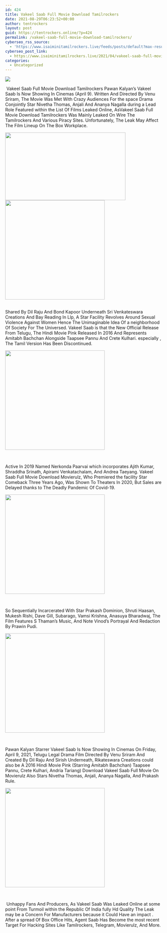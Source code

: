 ```yaml
---
id: 424
title: Vakeel Saab Full Movie Download Tamilrockers
date: 2021-08-29T06:23:52+00:00
author: tentrockers
layout: post
guid: https://tentrockers.online/?p=424
permalink: /vakeel-saab-full-movie-download-tamilrockers/
cyberseo_rss_source:
  - 'https://www.isaiminitamilrockers.live/feeds/posts/default?max-results=150&start-index=1'
cyberseo_post_link:
  - https://www.isaiminitamilrockers.live/2021/04/vakeel-saab-full-movie-download.html
categories:
  - Uncategorized
---
```

<div class="media_block">
  <img src="https://1.bp.blogspot.com/-vQLkq_MTeEA/YHHZxEeN71I/AAAAAAAAAsk/CKIuYW-07EgRwU3YSC3RaI6t2FAcGKLeQCLcBGAsYHQ/s72-w387-h218-c/FC_Vakeel-Saab2.jpg" class="media_thumbnail" />
</div>

<meta content="&nbsp; Vakeel Saab Full Movie Download Tamilrockers &nbsp; Pawan Kalyan’s Vakeel Saab Is Now Showing In Cinemas (April 9). Written And Directed By Ven..." name="twitter:description" />

  


<center>
</center>

&nbsp;<span face="&quot;Source Sans Pro&quot;, &quot;Helvetica Neue&quot;, sans-serif">Vakeel Saab Full Movie Download Tamilrockers</span><span face="&quot;Source Sans Pro&quot;, &quot;Helvetica Neue&quot;, sans-serif">&nbsp;</span><span face="&quot;Source Sans Pro&quot;, &quot;Helvetica Neue&quot;, sans-serif">Pawan Kalyan’s Vakeel Saab Is Now Showing In Cinemas (April 9). Written And Directed By Venu Sriram, The Movie Was Met With Crazy Audiences For the space Drama Conjointly Star Nivetha Thomas, Anjali And Ananya Nagalla during a Lead Role Featured within the List Of Films Leaked Online, As</span><span face="Source Sans Pro, Helvetica Neue, sans-serif"><span>Vakeel Saab Full Movie Download Tamilrockers&nbsp;</span></span><span face="&quot;Source Sans Pro&quot;, &quot;Helvetica Neue&quot;, sans-serif">Was Mainly Leaked On Wire The Tamilrockers And Various Piracy Sites. Unfortunately, The Leak May Affect The Film Lineup On The Box Workplace.</span>

<div class="separator">
  <a href="https://1.bp.blogspot.com/-vQLkq_MTeEA/YHHZxEeN71I/AAAAAAAAAsk/CKIuYW-07EgRwU3YSC3RaI6t2FAcGKLeQCLcBGAsYHQ/s800/FC_Vakeel-Saab2.jpg"><img loading="lazy" border="0" data-original-height="500" data-original-width="800" height="218" src="https://1.bp.blogspot.com/-vQLkq_MTeEA/YHHZxEeN71I/AAAAAAAAAsk/CKIuYW-07EgRwU3YSC3RaI6t2FAcGKLeQCLcBGAsYHQ/w387-h218/FC_Vakeel-Saab2.jpg" width="387" /></a>
</div>



<div class="separator">
  <a href="https://nayishayari.com/radhe-movie-download/" target="_blank" rel="noopener"><img border="0" data-original-height="166" data-original-width="800" src="https://1.bp.blogspot.com/-OsooBv0oHjQ/YHHZ3fCvKFI/AAAAAAAAAss/yPbrXz-2KQowsb9BhiLH7Z1DP3Us5l4FgCLcBGAsYHQ/s320/unnamed.gif" width="320" /></a>
</div>

<span face="&quot;Source Sans Pro&quot;, &quot;Helvetica Neue&quot;, sans-serif"><br /></span><span><span face="Source Sans Pro, Helvetica Neue, sans-serif">Shared By Dil Raju And Bond Kapoor Underneath Sri Venkateswara Creations And Bay Reading In Llp, A Star Facility Revolves Around Sexual Violence Against Women Hence The Unimaginable Idea Of a neighborhood Of Society For The Universed. Vakeel Saab is that the New Official Release From Telugu, The Hindi Movie Pink Released In 2016 And Represents Amitabh Bachchan Alongside Taapsee Pannu And Crete Kulhari. especially , The Tamil Version Has Been Discontinued.&nbsp;</span></span>

<div class="separator">
  <a href="https://nayishayari.com/radhe-movie-download/" target="_blank" rel="noopener"><img border="0" data-original-height="166" data-original-width="800" src="https://1.bp.blogspot.com/-pdV6spLRQfU/YHHZ6xo-2ZI/AAAAAAAAAs0/2No3rlABlRsTsdS92xHSpID7sff0atjEACLcBGAsYHQ/s320/unnamed.gif" width="320" /></a>
</div>

<span face="Source Sans Pro, Helvetica Neue, sans-serif"><br /></span><ins class="fce2306c8b5" data-affquery="/81dee8bcaf/ce2306c8b5/?placementName=default" data-domain="//aaaaaco.com" data-height="0" data-width="0"></ins><ins class="fce2306c8b5" data-affquery="/81dee8bcaf/ce2306c8b5/?placementName=default" data-domain="//aaaaaco.com" data-height="0" data-width="0"></ins>

<span><span face="Source Sans Pro, Helvetica Neue, sans-serif">Active In 2019 Named Nerkonda Paarvai which incorporates Ajith Kumar, Shraddha Srinath, Apirami Venkatachalam, And Andrea Taeyang. Vakeel Saab Full Movie Download Movierulz, Who Premiered the facility Star Comeback Three Years Ago, Was Shown To Theaters In 2020, But Sales are Delayed thanks to The Deadly Pandemic Of Covid-19.&nbsp;</span></span>

<div class="separator">
  <a href="https://nayishayari.com/radhe-movie-download/" target="_blank" rel="noopener"><img border="0" data-original-height="166" data-original-width="800" src="https://1.bp.blogspot.com/-ZUMVVjLyGCg/YHHZ_X_7_cI/AAAAAAAAAs4/zzTu9mr3qFoNLm6mrgPPVayZoTDPt_rSACLcBGAsYHQ/s320/unnamed.gif" width="320" /></a>
</div>

<span face="Source Sans Pro, Helvetica Neue, sans-serif"><br /></span><ins class="fce2306c8b5" data-affquery="/81dee8bcaf/ce2306c8b5/?placementName=default" data-domain="//aaaaaco.com" data-height="0" data-width="0"></ins>

<span><span face="Source Sans Pro, Helvetica Neue, sans-serif">So Sequentially Incarcerated With Star Prakash Dominion, Shruti Haasan, Mukesh Rishi, Dave Gill, Subarago, Vamsi Krishna, Anasuya Bharadwaj, The Film Features S Thaman’s Music, And Note Vinod’s Portrayal And Redaction By Prawin Pudi.</span></span>

<div class="separator">
  <a href="https://nayishayari.com/radhe-movie-download/" target="_blank" rel="noopener"><img border="0" data-original-height="166" data-original-width="800" src="https://1.bp.blogspot.com/-WbYQis_Fgdk/YHHZl5oOg9I/AAAAAAAAAsY/VQp9KkjFP7sx2fUa_NkdUlwvCzFlHYnfgCLcBGAsYHQ/s320/unnamed.gif" width="320" /></a>
</div>

<span face="Source Sans Pro, Helvetica Neue, sans-serif"><br /></span>

<span><span face="Source Sans Pro, Helvetica Neue, sans-serif">Pawan Kalyan Starrer Vakeel Saab Is Now Showing In Cinemas On Friday, April 9, 2021, Telugu Legal Drama Film Directed By Venu Sriram And Created By Dil Raju And Sirish Underneath, Rikateswara Creations could also be A 2016 Hindi Movie Pink (Starring Amitabh Bachchan) Taapsee Pannu, Crete Kulhari, Andria Tariang) Download Vakeel Saab Full Movie On Movierulz Also Stars Nivetha Thomas, Anjali, Ananya Nagalla, And Prakash Rule.</span></span>

<div class="separator">
  <a href="https://nayishayari.com/radhe-movie-download/" target="_blank" rel="noopener"><img border="0" data-original-height="166" data-original-width="800" src="https://1.bp.blogspot.com/-1t8CqaCDSNE/YHHZpZUhDuI/AAAAAAAAAsc/xWIk1qbP4QotY77Xz2d2Yv6YQs1s4JwkwCLcBGAsYHQ/s320/unnamed.gif" width="320" /></a>
</div>

<span face="Source Sans Pro, Helvetica Neue, sans-serif"><br /></span>

<span><span face="Source Sans Pro, Helvetica Neue, sans-serif">&nbsp;Unhappy Fans And Producers, As Vakeel Saab Was Leaked Online at some point From Turmoil within the Republic Of India fully Hd Quality The Leak may be a Concern For Manufacturers because it Could Have an impact . After a spread Of Box Office Hits, Agent Saab Has Become the most recent Target For Hacking Sites Like Tamilrockers, Telegram, Movierulz, And More.</span></span>

<center>
</center>